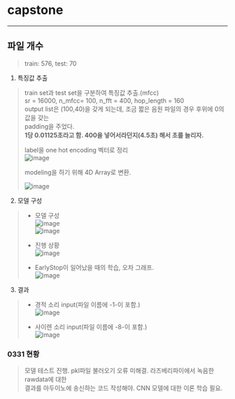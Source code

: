 # capstone
------
## 파일 개수
> train: 576, test: 70

1. 특징값 추출  
  > train set과 test set을 구분하여 특징값 추출.(mfcc)  
  > sr = 16000, n_mfcc= 100, n_fft = 400, hop_length = 160  
  > output list은 (100,40)을 갖게 되는데, 조금 짧은 음원 파일의 경우 후위에 0의 값을 갖는  
  > padding을 주었다.  
  > **1당 0.01125초라고 함. 400을 넣어서라던지(4.5초) 해서 초를 늘리자.**
  > 
  > label을 one hot encoding 벡터로 정리  
  > ![image](https://user-images.githubusercontent.com/65759076/113110706-58307680-9242-11eb-9f00-bb2abb4fdf59.png)  
  > 
  > modeling을 하기 위해 4D Array로 변환.  
  > 
  > ![image](https://user-images.githubusercontent.com/65759076/113011396-b9aa0400-91b4-11eb-8c48-1eab30a9a39f.png)  
 
2. 모델 구성  
  > - 모델 구성  
  > ![image](https://user-images.githubusercontent.com/65759076/113010845-207aed80-91b4-11eb-83b8-8c38c84b23d9.png)  
  > ![image](https://user-images.githubusercontent.com/65759076/113115676-a3995380-9247-11eb-9969-c116f9b964ad.png)  
  > 
  > - 진행 상황  
  > ![image](https://user-images.githubusercontent.com/65759076/113011272-98491800-91b4-11eb-813f-30896924f6b9.png)
  > 
  > - EarlyStop이 일어났을 때의 학습, 오차 그래프.  
  > ![image](https://user-images.githubusercontent.com/65759076/113011165-7c457680-91b4-11eb-8e91-c7bcfb9b0a3c.png)  

3. 결과
  > - 경적 소리 input(파일 이름에 -1-이 포함.)  
  > ![image](https://user-images.githubusercontent.com/65759076/113093731-6a52ea80-922b-11eb-8bc5-7e8917a7747b.png)
  > 
  > - 사이렌 소리 input(파일 이름에 -8-이 포함.)  
  > ![image](https://user-images.githubusercontent.com/65759076/113086859-79cb3700-921d-11eb-8d05-dc7156c1ff92.png)

### 0331 현황
> 모델 테스트 진행. pkl파일 불러오기 오류 미해결. 라즈베리파이에서 녹음한 rawdata에 대한  
> 결과를 아두이노에 송신하는 코드 작성해야. CNN 모델에 대한 이론 학습 필요.


